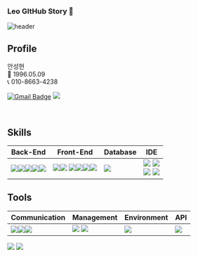 ### Leo GItHub Story 👋
![header](https://capsule-render.vercel.app/api?text=AhnSungHyun&animation=fadeIn)





## Profile
안성현 <br>
👶 1996.05.09 <br>
📞 010-8663-4238 <br>

[![Gmail Badge](https://img.shields.io/badge/Gmail-d14836?style=flat-square&logo=Gmail&logoColor=white&link=mailto:ash960509@gmail.com)](mailto:ash960509@gmail.com) <span><a href="[https://www.notion.so/616157e577c54c20a04f242238e67801](https://maple-cartoon-2ad.notion.site/FrontEnd-1ffaeadb24e04f89bd4b8426f302d032?pvs=4)"><img src="https://img.shields.io/badge/Notion-00000?style=round-square&logo=Notion&logoColor=black"/></span></a>



<br>

## Skills

| Back-End | Front-End | Database | IDE |
| --- | --- | --- | --- |
| <div style="display: flex;"><span><img src="https://img.shields.io/badge/-JAVA-blueviolet"/></span><span><img src="https://img.shields.io/badge/JSON-00000?style=round-square&logo=JSON&logoColor=black"/></span><span><img src="https://img.shields.io/badge/Node.js-339933?style=round-square&logo=Node.js&logoColor=white"/></span><span><img src="https://img.shields.io/badge/Python-3776AB?style=round-square&logo=Python&logoColor=white"/></span><span><img src="https://img.shields.io/badge/C-A8B9CC?style=round-square&logo=C&logoColor=white"/></span> | <span><img src="https://img.shields.io/badge/JavaScript-F7DF1E?style=round-square&logo=JavaScript&logoColor=black"/></span><span><img src="https://img.shields.io/badge/HTML-E34F26?style=round-square&logo=HTML&logoColor=black"/></span> <span><img src="https://img.shields.io/badge/CSS-1572B6?style=round-square&logo=CSS&logoColor=black"/></span><span><img src="https://img.shields.io/badge/react-61DAFB?style=round-square&logo=react&logoColor=black"></span><span><img src="https://img.shields.io/badge/Next.js-000000?style=round-square&logo=Next.js&logoColor=white"/></span><span><img src="https://img.shields.io/badge/Typescript-3178C6?style=flat-square&logo=Typescript&logoColor=white"/></span>| <span><img src="https://img.shields.io/badge/MySQL-%2300f.svg?style=round-square&logo=mysql&logoColor=white"/></span>| <span><img src="https://img.shields.io/badge/Eclipse-2C2255.svg?style=round-square&logo=Eclipse&logoColor=white"/></span> <span><img src="https://img.shields.io/badge/Visual Studio Code-007ACC.svg?style=round-square&logo=Visual Studio Code&logoColor=white"/></span> <br><span><img src="https://img.shields.io/badge/Sourcetree-0052CC.svg?style=round-square&logo=Sourcetree&logoColor=white"/></span> <span><img src="https://img.shields.io/badge/Postman-FF6C37.svg?style=round-square&logo=Postman&logoColor=white"/></span></div> |


## Tools

| Communication | Management | Environment | API |
| --- | --- | --- | --- |
| <span><img src="https://img.shields.io/badge/Slack-4A154B.svg?style=round-square&logo=Slack&logoColor=white"/></span><span><img src="https://img.shields.io/badge/Discord-5865F2?style=round-square&logo=Discord&logoColor=black"/></span><span><img src="https://img.shields.io/badge/-figma-red"/></span> | <span><img src="https://img.shields.io/badge/Git-F05032?style=round-square&logo=Git&logoColor=black"/></span> <span><img src="https://img.shields.io/badge/GitHub-181717?style=round-square&logo=GitHub&logoColor=black"/></span>|<img src="https://img.shields.io/badge/AWS-232F3E?style=flat&logo=AmazonAWS&logoColor=white" /> |</span> <span><img src="https://img.shields.io/badge/-REST-green"/> |





<div align=left>
 <img src="https://github-readme-stats.vercel.app/api/top-langs/?username=SunghyunItdeveloper&layout=compact">
<img src="https://github-readme-stats.vercel.app/api?username=SunghyunItdeveloper&show_icons=true">  
</div>
<br>
